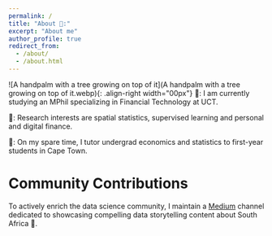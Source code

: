 ```yaml
---
permalink: /
title: "About 📌:"
excerpt: "About me"
author_profile: true
redirect_from: 
  - /about/
  - /about.html
---
```


![A handpalm with a tree growing on top of it](A handpalm with a tree growing on top of it.webp){: .align-right width="00px"}
👔: I am currently studying an MPhil specializing in Financial Technology at UCT.

🎯: Research interests are spatial statistics, supervised learning and personal and digital finance. 

🎨: On my spare time, I tutor undergrad economics and statistics to first-year students in Cape Town. 



# Community Contributions 

To actively enrich the data science community, I maintain a [Medium](https://siphiwebogatsu.medium.com/) channel dedicated to showcasing compelling data storytelling content about South Africa 🌇.

